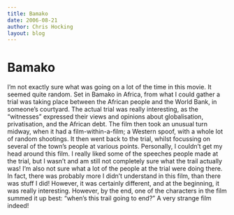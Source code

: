 ```yaml
---
title: Bamako
date: 2006-08-21
author: Chris Hocking
layout: blog
---
```

# Bamako

I’m not exactly sure what was going on a lot of the time in this movie. It seemed quite random. Set in Bamako in Africa, from what I could gather a trial was taking place between the African people and the World Bank, in someone’s courtyard. The actual trial was really interesting, as the “witnesses” expressed their views and opinions about globalisation, privatisation, and the African debt. The film then took an unusual turn midway, when it had a film-within-a-film; a Western spoof, with a whole lot of random shootings. It then went back to the trial, whilst focussing on several of the town’s people at various points. Personally, I couldn’t get my head around this film. I really liked some of the speeches people made at the trial, but I wasn’t and am still not completely sure what the trail actually was! I’m also not sure what a lot of the people at the trial were doing there. In fact, there was probably more I didn’t understand in this film, than there was stuff I did! However, it was certainly different, and at the beginning, it was really interesting. However, by the end, one of the characters in the film summed it up best: “when’s this trail going to end?” A very strange film indeed!